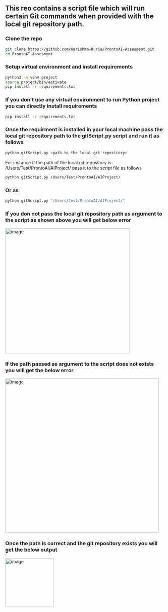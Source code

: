 ## This reo contains a script file which will run certain Git commands when provided with the local git repository path.

### Clone the repo
```sh
git clone https://github.com/Karishma-Kuria/ProntoAI-Assesment.git
cd ProntoAI-Assesment
```

### Setup virtual environment and install requirements
```sh
python3 -m venv project
source project/bin/activate
pip install -r requirements.txt
```

### If you don't use any virtual environment to run Python project you can directly install requirements
```sh
pip install -r requirements.txt
```
### Once the requirment is installed in your local machine pass the local git repository path to the gitScript.py  script and run it as follows
```sh
python gitScript.py <path to the local git repository>
```

For instance if the path of the local git repository is /Users/Test/ProntoAI/AIProject/ pass it to the script file as follows
```sh
python gitScript.py /Users/Test/ProntoAI/AIProject/
```

### Or as 
```sh
python gitScript.py "/Users/Test/ProntoAI/AIProject/"
```
### If you don not pass the local git repository path as argument to the script as shown above you will get below error
<img width="395" alt="image" src="https://user-images.githubusercontent.com/91119374/214723675-68c4c69a-e2fc-4721-987b-caf8b015c7d7.png">

### If the path passed as argument to the script does not exists you will get the below error
<img width="487" alt="image" src="https://user-images.githubusercontent.com/91119374/214723381-7223a3c8-a0f1-4e86-899d-c5309df41355.png">

### Once the path is correct and the git repository exists you will get the below output

<img width="154" alt="image" src="https://user-images.githubusercontent.com/91119374/214723132-066e81f8-159d-4029-a454-afcc295e3d22.png">



